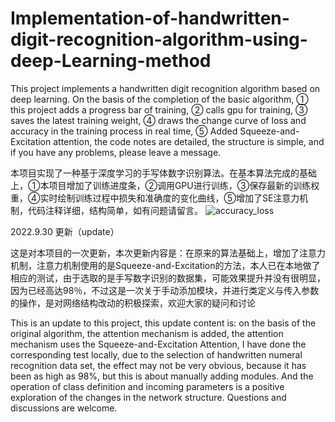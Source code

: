 # Implementation-of-handwritten-digit-recognition-algorithm-using-deep-Learning-method
This project implements a handwritten digit recognition algorithm based on deep learning. On the basis of the completion of the basic algorithm, ① this project adds a progress bar of training, ② calls gpu for training, ③ saves the latest training weight, ④ draws the change curve of loss and accuracy in the training process in real time, ⑤ Added Squeeze-and-Excitation attention, the code notes are detailed, the structure is simple, and if you have any problems, please leave a message.

本项目实现了一种基于深度学习的手写体数字识别算法。在基本算法完成的基础上，①本项目增加了训练进度条，②调用GPU进行训练，③保存最新的训练权重，④实时绘制训练过程中损失和准确度的变化曲线，⑤增加了SE注意力机制，代码注释详细，结构简单，如有问题请留言。
![accuracy_loss](https://user-images.githubusercontent.com/87885188/192675120-4355b737-0762-4bdd-8587-5e35e8ff0c4b.jpg)

2022.9.30 更新（update）

这是对本项目的一次更新，本次更新内容是：在原来的算法基础上，增加了注意力机制，注意力机制使用的是Squeeze-and-Excitation的方法，本人已在本地做了相应的测试，由于选取的是手写数字识别的数据集，可能效果提升并没有很明显，因为已经高达98％，不过这是一次关于手动添加模块，并进行类定义与传入参数的操作，是对网络结构改动的积极探索，欢迎大家的疑问和讨论

This is an update to this project, this update content is: on the basis of the original algorithm, the attention mechanism is added, the attention mechanism uses the Squeeze-and-Excitation Attention, I have done the corresponding test locally, due to the selection of handwritten numeral recognition data set, the effect may not be very obvious, because it has been as high as 98%, but this is about manually adding modules. 
And the operation of class definition and incoming parameters is a positive exploration of the changes in the network structure. Questions and discussions are welcome.
